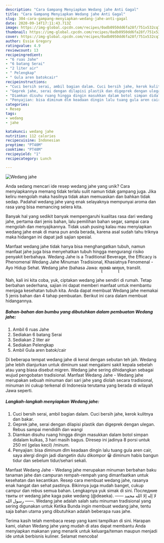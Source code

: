 ```yaml
---
description: "Cara Gampang Menyiapkan Wedang jahe Anti Gagal"
title: "Cara Gampang Menyiapkan Wedang jahe Anti Gagal"
slug: 304-cara-gampang-menyiapkan-wedang-jahe-anti-gagal
date: 2020-09-14T17:11:43.713Z
image: https://img-global.cpcdn.com/recipes/0adb0950dd6fa28f/751x532cq70/wedang-jahe-foto-resep-utama.jpg
thumbnail: https://img-global.cpcdn.com/recipes/0adb0950dd6fa28f/751x532cq70/wedang-jahe-foto-resep-utama.jpg
cover: https://img-global.cpcdn.com/recipes/0adb0950dd6fa28f/751x532cq70/wedang-jahe-foto-resep-utama.jpg
author: Essie Gregory
ratingvalue: 4.9
reviewcount: 13
recipeingredient:
- "6 ruas Jahe"
- "6 batang Serai"
- "2 liter air"
- " Pelengkap"
- " Gula aren batokcair"
recipeinstructions:
- "Cuci bersih serai, ambil bagian dalam. Cuci bersih jahe, kerok kulitnya dan bakar."
- "Geprek jahe, serai dengan dilapisi plastik dan digeprek dengan ulegan. Rebus sampai mendidih dan wangi"
- "Diamkan disuhu ruang hingga dingin masukkan dalam botol simpan didalam kulkas, 3 hari masih bagus. Diresep ini jadinya 8 porsi untuk 250 ml (gelas kecil) /minum."
- "Penyajian: bisa diminum dlm keadaan dingin lalu tuang gula aren cair, saya alergi dingin jadi diangetin dulu dikompor 😀 diminum habis bangun tidur dan sebelum tidur/sehari sekali."
categories:
- Resep
tags:
- wedang
- jahe

katakunci: wedang jahe 
nutrition: 112 calories
recipecuisine: Indonesian
preptime: "PT40M"
cooktime: "PT48M"
recipeyield: "1"
recipecategory: Lunch

---
```



![Wedang jahe](https://img-global.cpcdn.com/recipes/0adb0950dd6fa28f/751x532cq70/wedang-jahe-foto-resep-utama.jpg)

Anda sedang mencari ide resep wedang jahe yang unik? Cara menyiapkannya memang tidak terlalu sulit namun tidak gampang juga. Jika keliru mengolah maka hasilnya tidak akan memuaskan dan bahkan tidak sedap. Padahal wedang jahe yang enak selayaknya mempunyai aroma dan rasa yang bisa memancing selera kita.

Banyak hal yang sedikit banyak mempengaruhi kualitas rasa dari wedang jahe, pertama dari jenis bahan, lalu pemilihan bahan segar, sampai cara mengolah dan menyajikannya. Tidak usah pusing kalau mau menyiapkan wedang jahe enak di mana pun anda berada, karena asal sudah tahu triknya maka hidangan ini dapat jadi sajian spesial.

Manfaat wedang jahe tidak hanya bisa menghangatkan tubuh, namun manfaat jahe juga bisa menyehatkan tubuh hingga mengurangi risiko penyakit berbahaya. Wedang Jahe is a Traditional Beverage, the Efficacy is Phenomenal Wedang Jahe Minuman Tradisional, Khasiatnya Fenomenal - Ayo Hidup Sehat. Wedang jahe (bahasa Jawa: ꦮꦺꦢꦁ ꦗꦲꦺ, translit.


Nah, kali ini kita coba, yuk, ciptakan wedang jahe sendiri di rumah. Tetap berbahan sederhana, sajian ini dapat memberi manfaat untuk membantu menjaga kesehatan tubuh kita. Anda dapat membuat Wedang jahe memakai 5 jenis bahan dan 4 tahap pembuatan. Berikut ini cara dalam membuat hidangannya.

<!--inarticleads1-->

##### Bahan-bahan dan bumbu yang dibutuhkan dalam pembuatan Wedang jahe:

1. Ambil 6 ruas Jahe
1. Sediakan 6 batang Serai
1. Sediakan 2 liter air
1. Sediakan  Pelengkap
1. Ambil  Gula aren batok/cair


Di beberapa tempat wedang jahe di kenal dengan sebutan teh jah. Wedang jahe lebih dianjurkan untuk diminum saat mengalami sakit kepala sebelah atau yang biasa disebut migren. Wedang jahe sering dihidangkan sebagai wujud pengobatan tradisional. Manfaat Wedang Jahe - Wedang jahe merupakan sebuah minuman dari sari jahe yang diolah secara tradisional, minuman ini cukup terkenal di Indonesia terutama yang berada di wilayah Jawa seperti. 

<!--inarticleads2-->

##### Langkah-langkah menyiapkan Wedang jahe:

1. Cuci bersih serai, ambil bagian dalam. Cuci bersih jahe, kerok kulitnya dan bakar.
1. Geprek jahe, serai dengan dilapisi plastik dan digeprek dengan ulegan. Rebus sampai mendidih dan wangi
1. Diamkan disuhu ruang hingga dingin masukkan dalam botol simpan didalam kulkas, 3 hari masih bagus. Diresep ini jadinya 8 porsi untuk 250 ml (gelas kecil) /minum.
1. Penyajian: bisa diminum dlm keadaan dingin lalu tuang gula aren cair, saya alergi dingin jadi diangetin dulu dikompor 😀 diminum habis bangun tidur dan sebelum tidur/sehari sekali.


Manfaat Wedang Jahe - Wedang jahe merupakan minuman berbahan baku tanaman jahe dan campuran rempah-rempah yang dimanfaatkan untuk kesehatan dan kecantikan. Resep cara membuat wedang jahe, rasanya enak hangat dan sehat pastinya. Bikinnya juga mudah banget, cukup campur dan rebus semua bahan. Lengkapnya yuk simak di sini. Последние твиты от wedang jahe kaga pake wedang (@deaeka). ‎—— لا إله إلا الله محمد رسول الله ——. Wedang jahe adalah salah satu minuman tradisional yang sering digunakan untuk Ketika Bunda ingin membuat wedang jahe, tentu saja bahan utama yang dibutuhkan adalah beberapa ruas jahe. 

Terima kasih telah membaca resep yang kami tampilkan di sini. Harapan kami, olahan Wedang jahe yang mudah di atas dapat membantu Anda menyiapkan makanan yang menarik untuk keluarga/teman maupun menjadi ide untuk berbisnis kuliner. Selamat mencoba!
